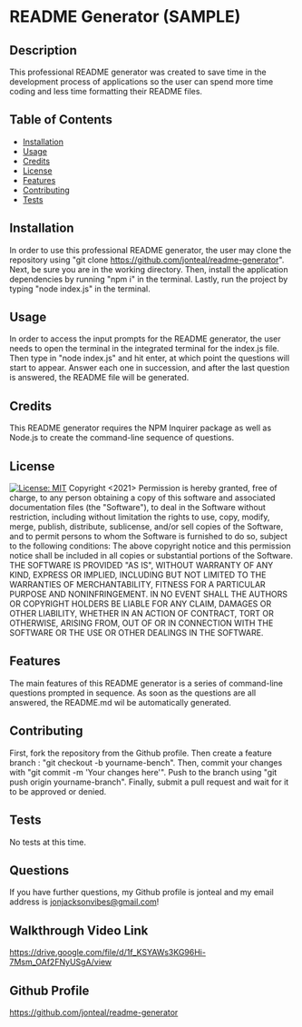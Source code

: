 # README Generator (SAMPLE)

## Description
This professional README generator was created to save time in the development process of applications so the user can spend more time coding and less time formatting their README files.

## Table of Contents
- [Installation](#installation)
- [Usage](#usage)
- [Credits](#credits)
- [License](#license)
- [Features](#features)
- [Contributing](#contributing)
- [Tests](#tests)

## Installation
In order to use this professional README generator, the user may clone the repository using "git clone https://github.com/jonteal/readme-generator". Next, be sure you are in the working directory. Then, install the application dependencies by running "npm i" in the terminal. Lastly, run the project by typing "node index.js" in the terminal.

## Usage
In order to access the input prompts for the README generator, the user needs to open the terminal in the integrated terminal for the index.js file. Then type in "node index.js" and hit enter, at which point the questions will start to appear. Answer each one in succession, and after the last question is answered, the README file will be generated.

## Credits
This README generator requires the NPM Inquirer package as well as Node.js to create the command-line sequence of questions.

## License
[![License: MIT](https://img.shields.io/badge/License-MIT-yellow.svg)](https://opensource.org/licenses/MIT)
    Copyright <2021>
Permission is hereby granted, free of charge, to any person obtaining a copy of this software and associated documentation files (the "Software"), to deal in the Software without restriction, including without limitation the rights to use, copy, modify, merge, publish, distribute, sublicense, and/or sell copies of the Software, and to permit persons to whom the Software is furnished to do so, subject to the following conditions:
The above copyright notice and this permission notice shall be included in all copies or substantial portions of the Software.
THE SOFTWARE IS PROVIDED "AS IS", WITHOUT WARRANTY OF ANY KIND, EXPRESS OR IMPLIED, INCLUDING BUT NOT LIMITED TO THE WARRANTIES OF MERCHANTABILITY, FITNESS FOR A PARTICULAR PURPOSE AND NONINFRINGEMENT. IN NO EVENT SHALL THE AUTHORS OR COPYRIGHT HOLDERS BE LIABLE FOR ANY CLAIM, DAMAGES OR OTHER LIABILITY, WHETHER IN AN ACTION OF CONTRACT, TORT OR OTHERWISE, ARISING FROM, OUT OF OR IN CONNECTION WITH THE SOFTWARE OR THE USE OR OTHER DEALINGS IN THE SOFTWARE.

## Features
The main features of this README generator is a series of command-line questions prompted in sequence. As soon as the questions are all answered, the README.md wil be automatically generated.

## Contributing
First, fork the repository from the Github profile. Then create a feature branch : "git checkout -b yourname-bench". Then, commit your changes with "git commit -m 'Your changes here'". Push to the branch using "git push origin yourname-branch". Finally, submit a pull request and wait for it to be approved or denied.

## Tests
No tests at this time.

## Questions
If you have further questions, my Github profile is jonteal and my email address is jonjacksonvibes@gmail.com!

## Walkthrough Video Link
https://drive.google.com/file/d/1f_KSYAWs3KG96Hi-7Msm_OAf2FNyUSgA/view

## Github Profile
https://github.com/jonteal/readme-generator

